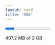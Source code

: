 ```yaml
---
layout: card
title: '006'
---
```


<div class="card006">
    <progress class="progress-bar__contents" value="407.2" max="2000"></progress>
    <p class="description">407.2 MB of 2 GB</p>
</div>

